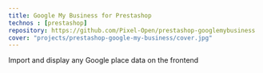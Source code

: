 ```yaml
---
title: Google My Business for Prestashop
technos : [prestashop]
repository: https://github.com/Pixel-Open/prestashop-googlemybusiness
cover: "projects/prestashop-google-my-business/cover.jpg"
---
```

Import and display any Google place data on the frontend
<!-- break -->